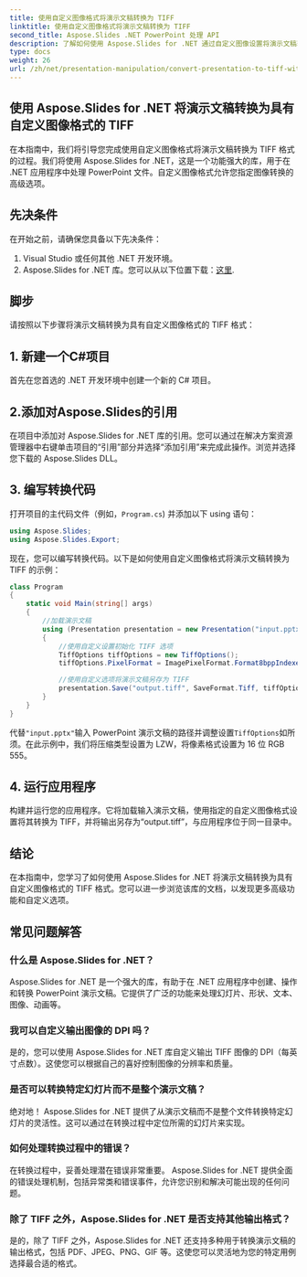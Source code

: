 ```yaml
---
title: 使用自定义图像格式将演示文稿转换为 TIFF
linktitle: 使用自定义图像格式将演示文稿转换为 TIFF
second_title: Aspose.Slides .NET PowerPoint 处理 API
description: 了解如何使用 Aspose.Slides for .NET 通过自定义图像设置将演示文稿转换为 TIFF。带有代码示例的分步指南。
type: docs
weight: 26
url: /zh/net/presentation-manipulation/convert-presentation-to-tiff-with-custom-image-format/
---
```


## 使用 Aspose.Slides for .NET 将演示文稿转换为具有自定义图像格式的 TIFF

在本指南中，我们将引导您完成使用自定义图像格式将演示文稿转换为 TIFF 格式的过程。我们将使用 Aspose.Slides for .NET，这是一个功能强大的库，用于在 .NET 应用程序中处理 PowerPoint 文件。自定义图像格式允许您指定图像转换的高级选项。

## 先决条件

在开始之前，请确保您具备以下先决条件：

1. Visual Studio 或任何其他 .NET 开发环境。
2.  Aspose.Slides for .NET 库。您可以从以下位置下载：[这里](https://downloads.aspose.com/slides/net).

## 脚步

请按照以下步骤将演示文稿转换为具有自定义图像格式的 TIFF 格式：

## 1. 新建一个C#项目

首先在您首选的 .NET 开发环境中创建一个新的 C# 项目。

## 2.添加对Aspose.Slides的引用

在项目中添加对 Aspose.Slides for .NET 库的引用。您可以通过在解决方案资源管理器中右键单击项目的“引用”部分并选择“添加引用”来完成此操作。浏览并选择您下载的 Aspose.Slides DLL。

## 3. 编写转换代码

打开项目的主代码文件（例如，`Program.cs`) 并添加以下 using 语句：

```csharp
using Aspose.Slides;
using Aspose.Slides.Export;
```

现在，您可以编写转换代码。以下是如何使用自定义图像格式将演示文稿转换为 TIFF 的示例：

```csharp
class Program
{
    static void Main(string[] args)
    {
        //加载演示文稿
        using (Presentation presentation = new Presentation("input.pptx"))
        {
            //使用自定义设置初始化 TIFF 选项
            TiffOptions tiffOptions = new TiffOptions();
            tiffOptions.PixelFormat = ImagePixelFormat.Format8bppIndexed;

            //使用自定义选项将演示文稿另存为 TIFF
            presentation.Save("output.tiff", SaveFormat.Tiff, tiffOptions);
        }
    }
}
```

代替`"input.pptx"`输入 PowerPoint 演示文稿的路径并调整设置`TiffOptions`如所须。在此示例中，我们将压缩类型设置为 LZW，将像素格式设置为 16 位 RGB 555。

## 4. 运行应用程序

构建并运行您的应用程序。它将加载输入演示文稿，使用指定的自定义图像格式设置将其转换为 TIFF，并将输出另存为“output.tiff”，与应用程序位于同一目录中。

## 结论

在本指南中，您学习了如何使用 Aspose.Slides for .NET 将演示文稿转换为具有自定义图像格式的 TIFF 格式。您可以进一步浏览该库的文档，以发现更多高级功能和自定义选项。

## 常见问题解答

### 什么是 Aspose.Slides for .NET？

Aspose.Slides for .NET 是一个强大的库，有助于在 .NET 应用程序中创建、操作和转换 PowerPoint 演示文稿。它提供了广泛的功能来处理幻灯片、形状、文本、图像、动画等。

### 我可以自定义输出图像的 DPI 吗？

是的，您可以使用 Aspose.Slides for .NET 库自定义输出 TIFF 图像的 DPI（每英寸点数）。这使您可以根据自己的喜好控制图像的分辨率和质量。

### 是否可以转换特定幻灯片而不是整个演示文稿？

绝对地！ Aspose.Slides for .NET 提供了从演示文稿而不是整个文件转换特定幻灯片的灵活性。这可以通过在转换过程中定位所需的幻灯片来实现。

### 如何处理转换过程中的错误？

在转换过程中，妥善处理潜在错误非常重要。 Aspose.Slides for .NET 提供全面的错误处理机制，包括异常类和错误事件，允许您识别和解决可能出现的任何问题。

### 除了 TIFF 之外，Aspose.Slides for .NET 是否支持其他输出格式？

是的，除了 TIFF 之外，Aspose.Slides for .NET 还支持多种用于转换演示文稿的输出格式，包括 PDF、JPEG、PNG、GIF 等。这使您可以灵活地为您的特定用例选择最合适的格式。